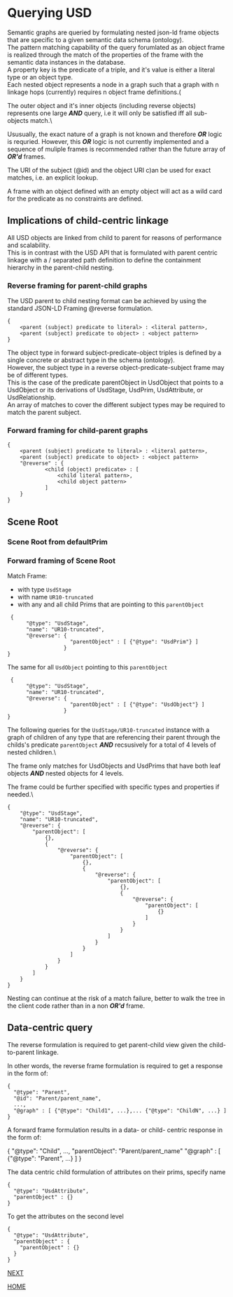  
# Querying USD

Semantic graphs are queried by formulating nested json-ld frame objects that are specific to a given semantic data schema (ontology).\
The pattern matching capability of the query forumlated as an object frame is realized through the match of the properties of the frame with the semantic data instances in the database.\
A property key is the predicate of a triple, and it's value is either a literal type or an object type.\
Each nested object represents a node in a graph such that a graph with n linkage hops (currently) requires n object frame definitions.\(

The outer object and it's inner objects (including reverse objects) represents one large ***AND*** query, i.e it will only be satisfied iff all sub-objects match.\\

Ususually, the exact nature of a graph is not known and therefore ***OR*** logic is requried. However, this ***OR*** logic is not currently implemented and a sequence of muliple frames is recommended rather than the future array of ***OR'd*** frames.

The URI of the subject (@id) and the object URI c)an be used for exact matches, i.e. an explicit lookup.

A frame with an object defined with an empty object will act as a wild card for the predicate as no constraints are defined.

## Implications of child-centric linkage

All USD objects are linked from child to parent for reasons of performance and scalability.\
This is in contrast with the USD API that is formulated with parent centric linkage with a / separated path definition to define the containment hierarchy in the parent-child nesting.

### Reverse framing for parent-child graphs

The USD parent to child nesting format can be achieved by using the standard JSON-LD Framing @reverse formulation.
```
{
    <parent (subject) predicate to literal> : <literal pattern>,
    <parent (subject) predicate to object> : <object pattern>
}
```
The object type in forward subject-predicate-object triples is defined by a single concrete or abstract type in the schema (ontology).\
However, the subject type in a reverse object-predicate-subject frame may be of different types.\
This is the case of the predicate parentObject in UsdObject that points to a UsdObject or its derivations of UsdStage, UsdPrim, UsdAttribute, or UsdRelationship.\
An array of matches to cover the different subject types may be required to match the parent subject.


### Forward framing for child-parent graphs

```
{
    <parent (subject) predicate to literal> : <literal pattern>,
    <parent (subject) predicate to object> : <object pattern>
    "@reverse" : {
            <child (object) predicate> : [
                <child literal pattern>,
                <child object pattern>
            ]
    }
}
```


## Scene Root

### Scene Root from defaultPrim


### Forward framing of Scene Root
Match Frame:
 - with type ```UsdStage```
 - with name ```UR10-truncated```
 - with any and all child Prims that are pointing to this ```parentObject```
```
 {
      "@type": "UsdStage",
      "name": "UR10-truncated",
      "@reverse": {
                    "parentObject" : [ {"@type": "UsdPrim"} ]
                  }
}
```

The same for all ```UsdObject``` pointing to this ```parentObject```

```
 {
      "@type": "UsdStage",
      "name": "UR10-truncated",
      "@reverse": {
                    "parentObject" : [ {"@type": "UsdObject"} ]
                  }
}
```


The following queries for the ```UsdStage/UR10-truncated``` instance with a graph of children of any type that are referencing their parent through the childs's predicate ```parentObject``` ***AND*** recsusively for a total of 4 levels of nested children.\

The frame only matches for UsdObjects and UsdPrims that have both leaf objects ***AND*** nested objects for 4 levels.

The frame could be further specified with specific types and properties if needed.\

```
{
    "@type": "UsdStage",
    "name": "UR10-truncated",
    "@reverse": {
        "parentObject": [
            {},
            {
                "@reverse": {
                    "parentObject": [
                        {},
                        {
                            "@reverse": {
                                "parentObject": [
                                    {},
                                    {
                                        "@reverse": {
                                            "parentObject": [
                                                {}
                                            ]
                                        }
                                    }
                                ]
                            }
                        }
                    ]
                }
            }
        ]
    }
}
```

Nesting can continue at the risk of a match failure, better to walk the tree in the client code rather than in a non ***OR'd*** frame.



## Data-centric query 

The reverse formulation is required to get parent-child view given the child-to-parent linkage. 

In other words, the reverse frame formulation is required to get a response in the form of:

```
{
  "@type": "Parent",
  "@id": "Parent/parent_name",
  ...,
  "@graph" : [ {"@type": "Child1", ...},... {"@type": "ChildN", ...} ]
}
```

A forward frame formulation results in a data- or child- centric response in the form of:

{
  "@type": "Child",
  ...,
  "parentObject": "Parent/parent_name"
  "@graph" : [ {"@type": "Parent", ...} ]
}

The data centric child formulation of attributes on their prims, specify name 
 
```
{
  "@type": "UsdAttribute",
  "parentObject" : {}
}
```
To get the attributes on the second level
```
{
  "@type": "UsdAttribute",
  "parentObject" : { 
    "parentObject" : {}
  }
}
```
[NEXT](playground.md)

[HOME](../../README.md)